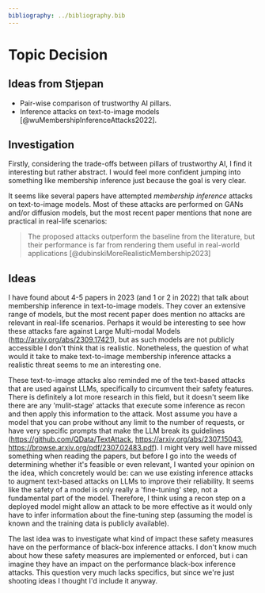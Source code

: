 ```yaml
---
bibliography: ../bibliography.bib
---
```


# Topic Decision

## Ideas from Stjepan

- Pair-wise comparison of trustworthy AI pillars.
- Inference attacks on text-to-image models [@wuMembershipInferenceAttacks2022].

## Investigation

Firstly, considering the trade-offs between pillars of trustworthy AI, I find it
interesting but rather abstract. I would feel more confident jumping into
something like membership inference just because the goal is very clear.

It seems like several papers have attempted _membership inference_ attacks on
text-to-image models. Most of these attacks are performed on GANs and/or
diffusion models, but the most recent paper mentions that none are practical
in real-life scenarios:

> The proposed attacks outperform the baseline from the literature, but their
> performance is far from rendering them useful in real-world applications
> [@dubinskiMoreRealisticMembership2023]

## Ideas

I have found about 4-5 papers in 2023 (and 1 or 2 in 2022) that talk about
membership inference in text-to-image models. They cover an extensive range of
models, but the most recent paper does mention no attacks are relevant in
real-life scenarios. Perhaps it would be interesting to see how these attacks
fare against Large Multi-modal Models (<http://arxiv.org/abs/2309.17421>), but as
such models are not publicly accessible I don't think that is realistic.
Nonetheless, the question of what would it take to make text-to-image membership
inference attacks a realistic threat seems to me an interesting one.

These text-to-image attacks also reminded me of the text-based attacks that are
used against LLMs, specifically to circumvent their safety features. There is
definitely a lot more research in this field, but it doesn't seem like there are
any 'mulit-stage' attacks that execute some inference as recon and then apply
this information to the attack. Most assume you have a model that you can probe
without any limit to the number of requests, or have very specific prompts that
make the LLM break its guidelines (<https://github.com/QData/TextAttack>,
<https://arxiv.org/abs/2307.15043>, <https://browse.arxiv.org/pdf/2307.02483.pdf>).
I might very well have missed something when reading the papers, but before I go
into the weeds of determining whether it's feasible or even relevant, I wanted
your opinion on the idea, which concretely would be: can we use existing
inference attacks to augment text-based attacks on LLMs to improve their
reliability. It seems like the safety of a model is only really a 'fine-tuning'
step, not a fundamental part of the model. Therefore, I think using a recon step
on a deployed model might allow an attack to be more effective as it would only
have to infer information about the fine-tuning step (assuming the model is
known and the training data is publicly available).

The last idea was to investigate what kind of impact these safety measures have
on the performance of black-box inference attacks. I don't know much about how
these safety measures are implemented or enforced, but i can imagine they have
an impact on the performance black-box inference attacks. This question very
much lacks specifics, but since we're just shooting ideas I thought I'd include
it anyway.
